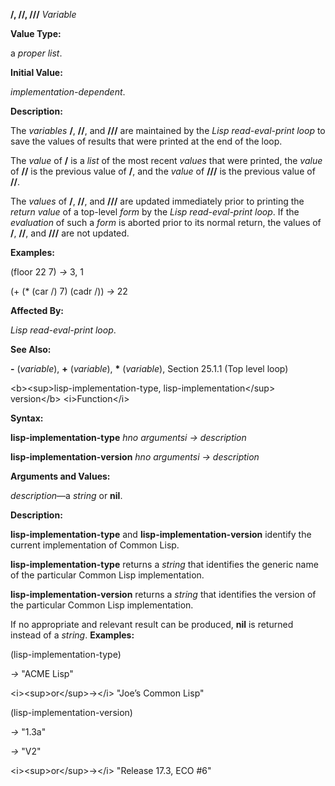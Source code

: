 **/, //, ///** *Variable* 

**Value Type:** 

a *proper list*. 

**Initial Value:** 

*implementation-dependent*. 

**Description:** 

The *variables* **/**, **//**, and **///** are maintained by the *Lisp read-eval-print loop* to save the values of results that were printed at the end of the loop. 

The *value* of **/** is a *list* of the most recent *values* that were printed, the *value* of **//** is the previous value of **/**, and the *value* of **///** is the previous value of **//**. 

The *values* of **/**, **//**, and **///** are updated immediately prior to printing the *return value* of a top-level *form* by the *Lisp read-eval-print loop*. If the *evaluation* of such a *form* is aborted prior to its normal return, the values of **/**, **//**, and **///** are not updated. 

**Examples:** 

(floor 22 7) *→* 3, 1 

(+ (\* (car /) 7) (cadr /)) *→* 22 

**Affected By:** 

*Lisp read-eval-print loop*. 

**See Also:** 

**-** (*variable*), **+** (*variable*), **\*** (*variable*), Section 25.1.1 (Top level loop) 



 

 

&#60;b&#62;&#60;sup&#62;lisp-implementation-type, lisp-implementation&#60;/sup&#62; version&#60;/b&#62; &#60;i&#62;Function&#60;/i&#62; 

**Syntax:** 

**lisp-implementation-type** *hno argumentsi → description* 

**lisp-implementation-version** *hno argumentsi → description* 

**Arguments and Values:** 

*description*—a *string* or **nil**. 

**Description:** 

**lisp-implementation-type** and **lisp-implementation-version** identify the current implementation of Common Lisp. 

**lisp-implementation-type** returns a *string* that identifies the generic name of the particular Common Lisp implementation. 

**lisp-implementation-version** returns a *string* that identifies the version of the particular Common Lisp implementation. 

If no appropriate and relevant result can be produced, **nil** is returned instead of a *string*. **Examples:** 

(lisp-implementation-type) 

*→* "ACME Lisp" 

&#60;i&#62;&#60;sup&#62;or&#60;/sup&#62;→&#60;/i&#62; "Joe’s Common Lisp" 

(lisp-implementation-version) 

*→* "1.3a" 

*→* "V2" 

&#60;i&#62;&#60;sup&#62;or&#60;/sup&#62;→&#60;/i&#62; "Release 17.3, ECO #6" 

